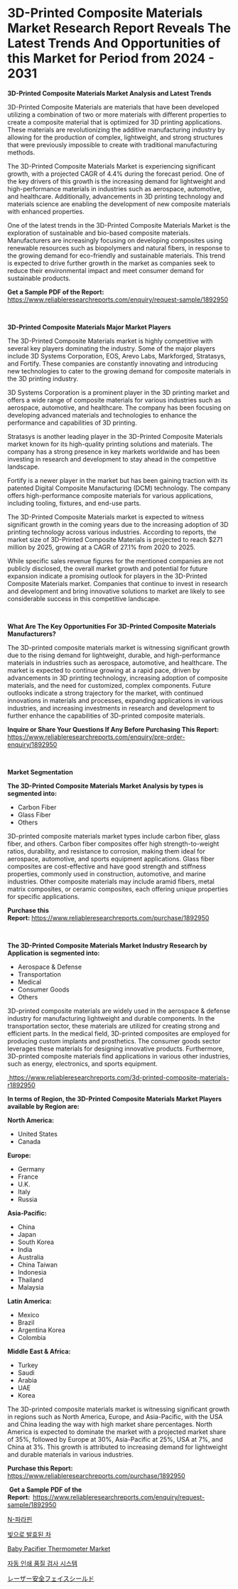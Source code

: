<p><h1>3D-Printed Composite Materials Market Research Report Reveals The Latest Trends And Opportunities of this Market for Period from 2024 - 2031</h1></p><p><strong>3D-Printed Composite Materials Market Analysis and Latest Trends</strong></p>
<p><p>3D-Printed Composite Materials are materials that have been developed utilizing a combination of two or more materials with different properties to create a composite material that is optimized for 3D printing applications. These materials are revolutionizing the additive manufacturing industry by allowing for the production of complex, lightweight, and strong structures that were previously impossible to create with traditional manufacturing methods.</p><p>The 3D-Printed Composite Materials Market is experiencing significant growth, with a projected CAGR of 4.4% during the forecast period. One of the key drivers of this growth is the increasing demand for lightweight and high-performance materials in industries such as aerospace, automotive, and healthcare. Additionally, advancements in 3D printing technology and materials science are enabling the development of new composite materials with enhanced properties.</p><p>One of the latest trends in the 3D-Printed Composite Materials Market is the exploration of sustainable and bio-based composite materials. Manufacturers are increasingly focusing on developing composites using renewable resources such as biopolymers and natural fibers, in response to the growing demand for eco-friendly and sustainable materials. This trend is expected to drive further growth in the market as companies seek to reduce their environmental impact and meet consumer demand for sustainable products.</p></p>
<p><strong>Get a Sample PDF of the Report:&nbsp;</strong> <a href="https://www.reliableresearchreports.com/enquiry/request-sample/1892950">https://www.reliableresearchreports.com/enquiry/request-sample/1892950</a></p>
<p>&nbsp;</p>
<p><strong>3D-Printed Composite Materials Major Market Players</strong></p>
<p><p>The 3D-Printed Composite Materials market is highly competitive with several key players dominating the industry. Some of the major players include 3D Systems Corporation, EOS, Arevo Labs, Markforged, Stratasys, and Fortify. These companies are constantly innovating and introducing new technologies to cater to the growing demand for composite materials in the 3D printing industry.</p><p>3D Systems Corporation is a prominent player in the 3D printing market and offers a wide range of composite materials for various industries such as aerospace, automotive, and healthcare. The company has been focusing on developing advanced materials and technologies to enhance the performance and capabilities of 3D printing.</p><p>Stratasys is another leading player in the 3D-Printed Composite Materials market known for its high-quality printing solutions and materials. The company has a strong presence in key markets worldwide and has been investing in research and development to stay ahead in the competitive landscape.</p><p>Fortify is a newer player in the market but has been gaining traction with its patented Digital Composite Manufacturing (DCM) technology. The company offers high-performance composite materials for various applications, including tooling, fixtures, and end-use parts.</p><p>The 3D-Printed Composite Materials market is expected to witness significant growth in the coming years due to the increasing adoption of 3D printing technology across various industries. According to reports, the market size of 3D-Printed Composite Materials is projected to reach $271 million by 2025, growing at a CAGR of 27.1% from 2020 to 2025.</p><p>While specific sales revenue figures for the mentioned companies are not publicly disclosed, the overall market growth and potential for future expansion indicate a promising outlook for players in the 3D-Printed Composite Materials market. Companies that continue to invest in research and development and bring innovative solutions to market are likely to see considerable success in this competitive landscape.</p></p>
<p>&nbsp;</p>
<p><strong>What Are The Key Opportunities For 3D-Printed Composite Materials Manufacturers?</strong></p>
<p><p>The 3D-printed composite materials market is witnessing significant growth due to the rising demand for lightweight, durable, and high-performance materials in industries such as aerospace, automotive, and healthcare. The market is expected to continue growing at a rapid pace, driven by advancements in 3D printing technology, increasing adoption of composite materials, and the need for customized, complex components. Future outlooks indicate a strong trajectory for the market, with continued innovations in materials and processes, expanding applications in various industries, and increasing investments in research and development to further enhance the capabilities of 3D-printed composite materials.</p></p>
<p><strong>Inquire or Share Your Questions If Any Before Purchasing This Report:</strong> <a href="https://www.reliableresearchreports.com/enquiry/pre-order-enquiry/1892950">https://www.reliableresearchreports.com/enquiry/pre-order-enquiry/1892950</a></p>
<p>&nbsp;</p>
<p><strong>Market Segmentation</strong></p>
<p><strong>The 3D-Printed Composite Materials Market Analysis by types is segmented into:</strong></p>
<p><ul><li>Carbon Fiber</li><li>Glass Fiber</li><li>Others</li></ul></p>
<p><p>3D-printed composite materials market types include carbon fiber, glass fiber, and others. Carbon fiber composites offer high strength-to-weight ratios, durability, and resistance to corrosion, making them ideal for aerospace, automotive, and sports equipment applications. Glass fiber composites are cost-effective and have good strength and stiffness properties, commonly used in construction, automotive, and marine industries. Other composite materials may include aramid fibers, metal matrix composites, or ceramic composites, each offering unique properties for specific applications.</p></p>
<p><strong>Purchase this Report:&nbsp;</strong><a href="https://www.reliableresearchreports.com/purchase/1892950">https://www.reliableresearchreports.com/purchase/1892950</a></p>
<p>&nbsp;</p>
<p><strong>The 3D-Printed Composite Materials Market Industry Research by Application is segmented into:</strong></p>
<p><ul><li>Aerospace & Defense</li><li>Transportation</li><li>Medical</li><li>Consumer Goods</li><li>Others</li></ul></p>
<p><p>3D-printed composite materials are widely used in the aerospace & defense industry for manufacturing lightweight and durable components. In the transportation sector, these materials are utilized for creating strong and efficient parts. In the medical field, 3D-printed composites are employed for producing custom implants and prosthetics. The consumer goods sector leverages these materials for designing innovative products. Furthermore, 3D-printed composite materials find applications in various other industries, such as energy, electronics, and sports equipment.</p></p>
<p><a href="https://www.reliableresearchreports.com/3d-printed-composite-materials-r1892950">&nbsp;https://www.reliableresearchreports.com/3d-printed-composite-materials-r1892950</a></p>
<p><strong>In terms of Region, the 3D-Printed Composite Materials Market Players available by Region are:</strong></p>
<p>
    <p> <strong> North America: </strong>
        <ul>
            <li>United States</li>
            <li>Canada</li>
        </ul>
        </p> 
    <p> <strong> Europe: </strong>
        <ul>
            <li>Germany</li>
            <li>France</li>
            <li>U.K.</li>
            <li>Italy</li>
            <li>Russia</li>
        </ul>
        </p> 
    <p> <strong> Asia-Pacific: </strong>
        <ul>
            <li>China</li>
            <li>Japan</li>
            <li>South Korea</li>
            <li>India</li>
            <li>Australia</li>
            <li>China Taiwan</li>
            <li>Indonesia</li>
            <li>Thailand</li>
            <li>Malaysia</li>
        </ul>
        </p> 
    <p> <strong> Latin America: </strong>
        <ul>
            <li>Mexico</li>
            <li>Brazil</li>
            <li>Argentina Korea</li>
            <li>Colombia</li>
        </ul>
        </p> 
    <p> <strong> Middle East & Africa: </strong>
        <ul>
            <li>Turkey</li>
            <li>Saudi</li>
            <li>Arabia</li>
            <li>UAE</li>
            <li>Korea</li>
        </ul>
    </p>
    </p>
<p><p>The 3D-printed composite materials market is witnessing significant growth in regions such as North America, Europe, and Asia-Pacific, with the USA and China leading the way with high market share percentages. North America is expected to dominate the market with a projected market share of 35%, followed by Europe at 30%, Asia-Pacific at 25%, USA at 7%, and China at 3%. This growth is attributed to increasing demand for lightweight and durable materials in various industries.</p></p>
<p><strong>Purchase this Report: </strong><a href="https://www.reliableresearchreports.com/purchase/1892950">https://www.reliableresearchreports.com/purchase/1892950</a></p>
<p>&nbsp;<strong>Get a Sample PDF of the Report:&nbsp;&nbsp;</strong><a href="https://www.reliableresearchreports.com/enquiry/request-sample/1892950">https://www.reliableresearchreports.com/enquiry/request-sample/1892950</a></p>
<p><strong></strong></p>
<p><p><a href="https://medium.com/@raleciabrid/%EA%B8%80%EB%A1%9C%EB%B2%8C-n-%ED%8C%8C%EB%9D%BC%ED%95%80-%EC%82%B0%EC%97%85-%EC%9C%A0%ED%98%95-%EC%9D%91%EC%9A%A9-%EC%8B%9C%EC%9E%A5-%EC%B0%B8%EA%B0%80%EC%9E%90-%EC%A7%80%EC%97%AD-%EC%84%B1%EC%9E%A5-%EB%B6%84%EC%84%9D-%EB%B0%8F-%EB%AF%B8%EB%9E%98-%EC%8B%9C%EB%82%98%EB%A6%AC%EC%98%A4-2024-2031-99d8d84bd8dd">N-파라핀</a></p><p><a href="https://medium.com/@shawnsmithv6/%EB%B9%9B-%EB%B0%9C%ED%9A%A8%EC%B0%A8-%EC%8B%9C%EC%9E%A5-%EB%8F%99%ED%83%9C-%EB%B0%8F-%EC%84%B1%EC%9E%A5-%EC%9A%94%EC%9D%B8%EC%9D%84-%EB%B6%84%EC%84%9D%ED%95%98%EA%B3%A0-2024%EB%85%84%EB%B6%80%ED%84%B0-2031%EB%85%84%EA%B9%8C%EC%A7%80-%EC%98%88%EC%B8%A1%ED%95%A9%EB%8B%88%EB%8B%A4-cf430923647c">빛으로 발효된 차</a></p><p><a href="https://github.com/dx0328/Market-Research-Report-List-3/blob/main/baby-pacifier-thermometer-market.md">Baby Pacifier Thermometer Market</a></p><p><a href="https://github.com/royErdmtyan906778/Market-Research-Report-List-2/blob/main/3082942111304.md">자동 인쇄 품질 검사 시스템</a></p><p><a href="https://medium.com/@tssrjndu32/%E3%83%AC%E3%83%BC%E3%82%B6%E3%83%BC%E3%82%BB%E3%83%BC%E3%83%95%E3%83%86%E3%82%A3%E3%83%95%E3%82%A7%E3%82%A4%E3%82%B9%E3%82%B7%E3%83%BC%E3%83%AB%E3%83%89%E5%B8%82%E5%A0%B4%E3%81%AB%E6%B7%B1%E3%81%8F%E6%BD%9C%E5%85%A5-%E3%83%88%E3%83%AC%E3%83%B3%E3%83%89-%E5%B8%82%E5%A0%B4%E3%82%BB%E3%82%B0%E3%83%A1%E3%83%B3%E3%83%86%E3%83%BC%E3%82%B7%E3%83%A7%E3%83%B3-%E7%AB%B6%E4%BA%89%E5%88%86%E6%9E%90-089da20c9d30">レーザー安全フェイスシールド</a></p></p>